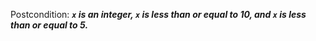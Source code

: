 Postcondition: ***`x` is an integer, `x` is less than or equal to 10, and `x` is less than or equal to 5.***
